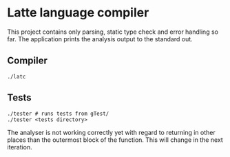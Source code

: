 # Latte language compiler

This project contains only parsing, static type check and error handling so far.
The application prints the analysis output to the standard out.

## Compiler

    ./latc

## Tests

    ./tester # runs tests from gTest/
    ./tester <tests directory>

The analyser is not working correctly yet with regard to returning in other
places than the outermost block of the function.
This will change in the next iteration.
